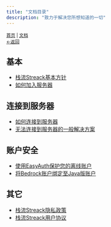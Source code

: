 ```yaml
---
title: "文档目录"
description: "致力于解决您所想知道的一切"
---
```

<small id="old_menu"><a href="/Streack/">首页</a> | <a href="/Streack/doc/">文档</a></small><br><small><a href="/Streack/doc/">←返回</a></small><br>

## 基本
* [栈流Streack基本方针](./rule)
* [如何加入服务器](./connect/join)

## 连接到服务器
* [如何连接到服务器](./connect/how)
* [无法连接到服务器的一般解决方案](./connect/solution)

## 账户安全
* [使用EasyAuth保护您的离线账户](./safe/ea)
* [将Bedrock账户绑定至Java版账户](./safe/linkaccount)

## 其它
* [栈流Streack隐私政策](./other/privacy)
* [栈流Streack用户协议](./other/user)

<div id="mdRender_config" data-sideship-hide="2"></div>
<script src="https://rs.kdxiaoyi.top/res/scripts/js/sober.min.js"></script><script src="https://kdxiaoyi.top/Streack/page/pmd-reRender.min.js"></script>